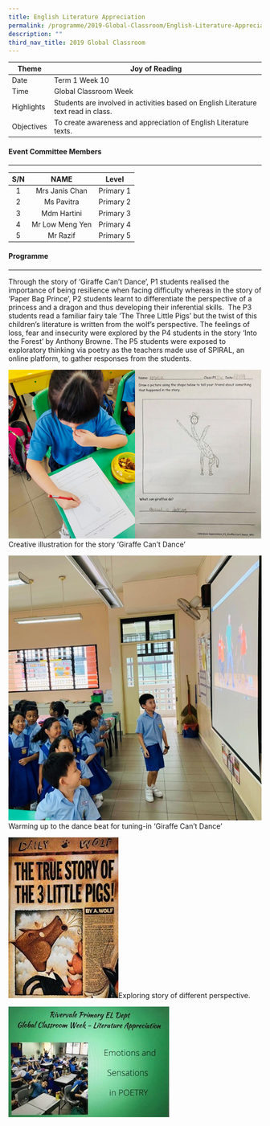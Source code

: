 ```yaml
---
title: English Literature Appreciation
permalink: /programme/2019-Global-Classroom/English-Literature-Appreciation/
description: ""
third_nav_title: 2019 Global Classroom
---
```

| Theme | Joy of Reading |
|---|---|
| Date | Term 1 Week 10 |
| Time | Global Classroom Week |
| Highlights | Students are involved in activities based on English Literature text read in class. |
| Objectives | To create awareness and appreciation of English Literature texts. |

#### Event Committee Members
-----------------------

| S/N | NAME | Level |
|:---:|:---:|:---:|
| 1 | Mrs Janis Chan | Primary 1 |
| 2 | Ms Pavitra | Primary 2 |
| 3 | Mdm Hartini | Primary 3 |
| 4 | Mr Low Meng Yen | Primary 4 |
| 5 | Mr Razif | Primary 5 |

#### Programme
---------

  

Through the story of ‘Giraffe Can’t Dance’, P1 students realised the importance of being resilience when facing difficulty whereas in the story of ‘Paper Bag Prince’, P2 students learnt to differentiate the perspective of a princess and a dragon and thus developing their inferential skills.  The P3 students read a familiar fairy tale ‘The Three Little Pigs’ but the twist of this children’s literature is written from the wolf’s perspective. The feelings of loss, fear and insecurity were explored by the P4 students in the story ‘Into the Forest’ by Anthony Browne. The P5 students were exposed to exploratory thinking via poetry as the teachers made use of SPIRAL, an online platform, to gather responses from the students.

![](/images/Programme/Global%20Classroom/2019%20Global%20Classroom/English%20Literature%20Appreciat/e1.jpg)Creative illustration for the story ‘Giraffe Can’t Dance’

![](/images/Programme/Global%20Classroom/2019%20Global%20Classroom/English%20Literature%20Appreciat/e2.jpg)Warming up to the dance beat for tuning-in ‘Giraffe Can’t Dance’

![](/images/Programme/Global%20Classroom/2019%20Global%20Classroom/English%20Literature%20Appreciat/e3.jpg)Exploring story of different perspective.

![](/images/Programme/Global%20Classroom/2019%20Global%20Classroom/English%20Literature%20Appreciat/e4.jpg)